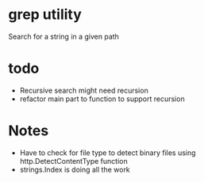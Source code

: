 # grep utility #
Search for a string in a given path

# todo #
- Recursive search might need recursion
- refactor main part to function to support recursion

# Notes #
- Have to check for file type to detect binary files using http.DetectContentType function
- strings.Index is doing all the work
